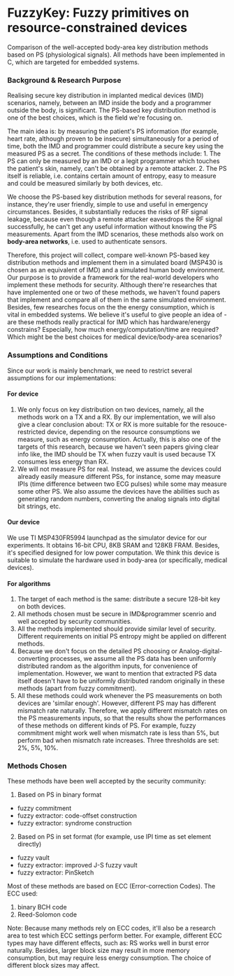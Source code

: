# FuzzyKey: Fuzzy primitives on resource-constrained devices

Comparison of the well-accepted body-area key distribution methods based on PS (physiological signals). All methods have been implemented in C, which are targeted for embedded systems.

### Background & Research Purpose

Realising secure key distribution in implanted medical devices (IMD) scenarios, namely, between an IMD inside the body and a programmer outside the body, is significant. The PS-based key distribution method is one of the best choices, which is the field we're focusing on. 

The main idea is: by measuring the patient's PS information (for example, heart rate, although proven to be insecure) simultaneously for a period of time, both the IMD and programmer could distribute a secure key using the measured PS as a secret. The conditions of these methods include: 1. The PS can only be measured by an IMD or a legit programmer which touches the patient's skin, namely, can't be obtained by a remote attacker. 2. The PS itself is reliable, i.e. contains certain amount of entropy, easy to measure and could be measured similarly by both devices, etc. 

We choose the PS-based key distribution methods for several reasons, for instance, they're user friendly, simple to use and useful in emergency circumstances. Besides, it substantially reduces the risks of RF signal leakage, because even though a remote attacker eavesdrops the RF signal successfully, he can't get any useful information without knowing the PS measurements. Apart from the IMD scenarios, these methods also work on **body-area networks**, i.e. used to authenticate sensors. 

Therefore, this project will collect, compare well-known PS-based key distribution methods and implement them in a simulated board (MSP430 is chosen as an equivalent of IMD) and a simulated human body environment. Our purpose is to provide a framework for the real-world developers who implement these methods for security. Although there're researches that have implemented one or two of these methods, we haven't found papers that implement and compare all of them in the same simulated environment. Besides, few researches focus on the the energy consumption, which is vital in embedded systems. We believe it's useful to give people an idea of - are these methods really practical for IMD which has hardware/energy constrains? Especially, how much energy/computation/time are required? Which might be the best choices for medical device/body-area scenarios? 

### Assumptions and Conditions

Since our work is mainly benchmark, we need to restrict several assumptions for our implementations:

#### For device
1. We only focus on key distribution on two devices, namely, all the methods work on a TX and a RX. By our implementation, we will also give a clear conclusion about: TX or RX is more suitable for the resouce-restricted device, depending on the resource consumptions we measure, such as energy consumption. Actually, this is also one of the targets of this research, because we haven't seen papers giving clear info like, the IMD should be TX when fuzzy vault is used because TX consumes less energy than RX.
2. We will not measure PS for real. Instead, we assume the devices could already easily measure different PSs, for instance, some may measure IPIs (time difference between two ECG pulses) while some may measure some other PS. We also assume the devices have the abilities such as generating random numbers, converting the analog signals into digital bit strings, etc.

#### Our device

We use TI MSP430FR5994 launchpad as the simulator device for our experiments. It obtains 16-bit CPU, 8KB SRAM and 128KB FRAM. Besides, it's specified designed for low power computation. We think this device is suitable to simulate the hardware used in body-area (or specifically, medical devices).

#### For algorithms
1. The target of each method is the same: distribute a secure 128-bit key on both devices.
2. All methods chosen must be secure in IMD&programmer scenrio and well accepted by security communities.
3. All the methods implemented should provide similar level of security. Different requirements on initial PS entropy might be applied on different methods. 
3. Because we don't focus on the detailed PS choosing or Analog-digital-converting processes, we assume all the PS data has been uniformly distributed random as the algorithm inputs, for convenience of implementation. However, we want to mention that extracted PS data itself doesn't have to be uniformly distributed random originally in these methods (apart from fuzzy commitment).
4. All these methods could work whenever the PS measurements on both devices are 'similar enough'. However, different PS may has different mismatch rate naturally. Therefore, we apply different mismatch rates on the PS measurements inputs, so that the results show the performances of these methods on different kinds of PS. For example, fuzzy commitment might work well when mismatch rate is less than 5%, but perform bad when mismatch rate increases. Three thresholds are set: 2%, 5%, 10%. 

### Methods Chosen

These methods have been well accepted by the security community:
1. Based on PS in binary format
- fuzzy commitment
- fuzzy extractor: code-offset construction 
- fuzzy extractor: syndrome construction
2. Based on PS in set format (for example, use IPI time as set element directly)
- fuzzy vault
- fuzzy extractor: improved J-S fuzzy vault
- fuzzy extractor: PinSketch

Most of these methods are based on ECC (Error-correction Codes). The ECC used:
1. binary BCH code
2. Reed-Solomon code

Note: Because many methods rely on ECC codes, it'll also be a research area to test which ECC settings perform better. For example, different ECC types may have different effects, such as: RS works well in burst error naturally. Besides, larger block size may result in more memory consumption, but may require less energy consumption. The choice of different block sizes may affect. 







